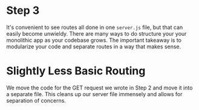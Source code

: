 # Step 3

It's convenient to see routes all done in one `server.js` file, but that can easily become unwieldy. There are many ways to do structure your your monolithic app as your codebase grows. The important takeaway is to modularize your code and separate routes in a way that makes sense.

# Slightly Less Basic Routing 

We move the code for the GET request we wrote in Step 2 and move it into a separate file. This cleans up our server file immensely and allows for separation of concerns.